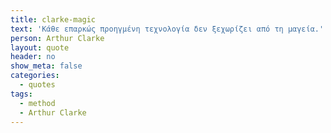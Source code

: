 ```yaml
---
title: clarke-magic
text: 'Κάθε επαρκώς προηγμένη τεχνολογία δεν ξεχωρίζει από τη μαγεία.'
person: Arthur Clarke
layout: quote
header: no
show_meta: false
categories:
  - quotes
tags:
  - method
  - Arthur Clarke
---
```

